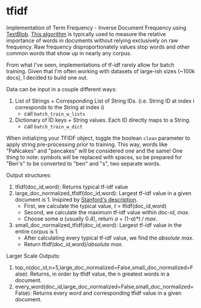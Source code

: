 # tfidf

Implementation of Term Frequency - Inverse Document Frequency using [TextBlob](https://textblob.readthedocs.io/en/dev/index.html). [This algorithm](http://www.tfidf.com/) is typically used to measure the relative importance of words in documents without relying exclusively on raw frequency. Raw frequency disproportionately values stop words and other common words that show up in nearly any corpus.

From what I've seen, implementations of tf-idf rarely allow for batch training. Given that I'm often working with datasets of large-ish sizes (~100k docs), I decided to build one out. 

Data can be input in a couple different ways:
1. List of Strings + Corresponding List of String IDs. (i.e. String ID at index i corresponds to the String at index i)
    - call `batch_train_w_lists`
2. Dictionary of ID keys + String values. Each ID directly maps to a String.
    - call `batch_train_w_dict`

When initializing your TFIDF object, toggle the boolean `clean` parameter to apply string pre-processing prior to training. This way, words like "PaNcakes" and "pancakes" will be considered one and the same! One thing to note: symbols will be replaced with spaces, so be prepared for "Ben's" to be converted to "ben" and "s", two separate words.

Output structures:
1. tfidf(doc_id,word): Returns typical tf-idf value
2. large_doc_normalized_tfidf(doc_id,word): Largest tf-idf value in a given document is 1. Inspired by [Stanford's description](https://nlp.stanford.edu/IR-book/html/htmledition/maximum-tf-normalization-1.html).
    - First, we calculate the typical value, _t_ = tfidf(doc_id,word)
    - Second, we calculate the maximum tf-idf value within _doc-id_, _max_.
    - Choose some _a_ (usually 0.4), return _a_ + (1-_a_)*_t_ / _max_.
3. small_doc_normalized_tfidf(doc_id,word): Largest tf-idf value in the entire corpus is 1.
    - After calculating every typical tf-idf value, we find the _absolute max_.
    - Return tfidf(doc_id,word)/_absolute max_.

Larger Scale Outputs: 
1. top_n(doc_id,n=5,large_doc_normalized=False,small_doc_normalized=False): Returns, in order by tfidf value, the n greatest words in a document.
2. every_word(doc_id,large_doc_normalized=False,small_doc_normalized=False): Returns every word and corresponding tfidf value in a given document.
